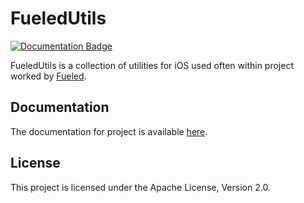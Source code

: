# FueledUtils

[![Documentation Badge](https://cdn.rawgit.com/Fueled/ios-utilities/master/docs/badge.svg)](https://cdn.rawgit.com/Fueled/ios-utilities/master/docs/index.html)

FueledUtils is a collection of utilities for iOS used often within project worked by [Fueled](https://fueled.com).

## Documentation

The documentation for project is available [here](https://cdn.rawgit.com/Fueled/ios-utilities/master/docs/index.html).


## License

This project is licensed under the Apache License, Version 2.0.
